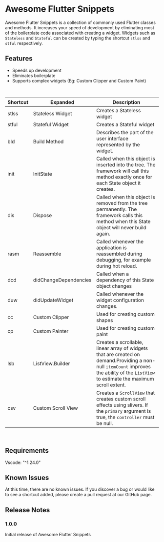 # Awesome Flutter Snippets 
Awesome Flutter Snippets is a collection of commonly used Flutter classes and methods. It increases your speed of development by eliminating most of the boilerplate code associated with creating a widget. Widgets such as `Stateless` and `Stateful` can be created by typing the shortcut `stlss` and `stful` respectively.
<br>
## Features
- Speeds up development 
- Eliminates boilerplate 
- Supports complex widgets (Eg: Custom Clipper and Custom Paint)
<br>

| Shortcut | Expanded              | Description                                                                                                                                                                             |
| -------- | --------------------- | --------------------------------------------------------------------------------------------------------------------------------------------------------------------------------------- |
| stlss    | Stateless Widget      | Creates a Stateless widget                                                                                                                                                              |
| stful    | Stateful Widget       | Creates a Stateful widget                                                                                                                                                               |
| bld      | Build Method          | Describes the part of the user interface represented by the widget.                                                                                                                     |
| init     | InitState             | Called when this object is inserted into the tree. The framework will call this method exactly once for each State object it creates.                                                   |
| dis      | Dispose               | Called when this object is removed from the tree permanently. The framework calls this method when this State object will never build again.                                            |
| rasm     | Reassemble            | Called whenever the application is reassembled during debugging, for example during hot reload.                                                                                         |
| dcd      | didChangeDependencies | Called when a dependency of this State object changes                                                                                                                                   |
| duw      | didUpdateWidget       | Called whenever the widget configuration changes.                                                                                                                                       |
| cc       | Custom Clipper        | Used for creating custom shapes                                                                                                                                                         |
| cp       | Custom Painter        | Used for creating custom paint                                                                                                                                                          |
| lsb      | ListView.Builder      | Creates a scrollable, linear array of widgets that are created on demand.Providing a non-null `itemCount` improves the ability of the `ListView` to estimate the maximum scroll extent. |
| csv      | Custom Scroll View    | Creates a `ScrollView` that creates custom scroll effects using slivers. If the `primary` argument is true, the `controller` must be null.                                              |

<br>

## Requirements
Vscode: "^1.24.0"
<br>
## Known Issues
At this time, there are no known issues. If you discover a bug or would like to see a shortcut added, please create a pull request at our GitHub page. 

## Release Notes

### 1.0.0
Initial release of Awesome Flutter Snippets 
